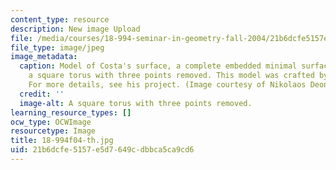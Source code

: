 ```yaml
---
content_type: resource
description: New image Upload
file: /media/courses/18-994-seminar-in-geometry-fall-2004/21b6dcfe5157e5d7649cdbbca5ca9cd6_18-994f04-th.jpg
file_type: image/jpeg
image_metadata:
  caption: Model of Costa's surface, a complete embedded minimal surface that is conformally
    a square torus with three points removed. This model was crafted by David Glasser.
    For more details, see his project. (Image courtesy of Nikolaos Deonas.)
  credit: ''
  image-alt: A square torus with three points removed.
learning_resource_types: []
ocw_type: OCWImage
resourcetype: Image
title: 18-994f04-th.jpg
uid: 21b6dcfe-5157-e5d7-649c-dbbca5ca9cd6
---
```


